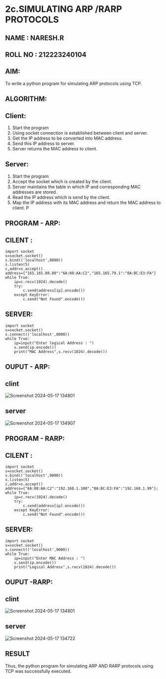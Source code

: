 # 2c.SIMULATING ARP /RARP PROTOCOLS
## NAME : NARESH.R
## ROLL NO : 212223240104
## AIM:
To write a python program for simulating ARP protocols using TCP.
## ALGORITHM:
## Client:
1. Start the program
2. Using socket connection is established between client and server.
3. Get the IP address to be converted into MAC address.
4. Send this IP address to server.
5. Server returns the MAC address to client.
## Server:
1. Start the program
2. Accept the socket which is created by the client.
3. Server maintains the table in which IP and corresponding MAC addresses are
stored.
4. Read the IP address which is send by the client.
5. Map the IP address with its MAC address and return the MAC address to client.
P
## PROGRAM - ARP:

## CILENT :
```
import socket
s=socket.socket()
s.bind(('localhost',8000))
s.listen(5)
c,addr=s.accept()
address={"165.165.80.80":"6A:08:AA:C2","165.165.79.1":"8A:BC:E3:FA"}
while True:
    ip=c.recv(1024).decode()
    try:
        c.send(address[ip].encode())
    except KeyError:
        c.send("Not Found".encode())
```
## SERVER:
```
import socket
s=socket.socket()
s.connect(('localhost',8000))
while True:
    ip=input("Enter logical Address : ")
    s.send(ip.encode())
    print("MAC Address",s.recv(1024).decode())
```
## OUPUT - ARP:
## clint
![Screenshot 2024-05-17 134801](https://github.com/feryjfgkuyfgewjfgew/2c.ARP_RARP_PROTOCOLS/assets/150319377/8e78f744-ce77-444d-b0af-8ae190b3e465)

## server
![Screenshot 2024-05-17 134907](https://github.com/feryjfgkuyfgewjfgew/2c.ARP_RARP_PROTOCOLS/assets/150319377/3763e782-0286-4fee-8d68-4981b8b2b49f)


## PROGRAM - RARP:

## CILENT :
```
import socket
s=socket.socket()
s.bind(('localhost',9000))
s.listen(5)
c,addr=s.accept()
address={"6A:08:AA:C2":"192.168.1.100","8A:BC:E3:FA":"192.168.1.99"};
while True:
    ip=c.recv(1024).decode()
    try:
        c.send(address[ip].encode())
    except KeyError:
        c.send("Not Found".encode())
```
## SERVER:
```
import socket
s=socket.socket()
s.connect(('localhost',9000))
while True:
    ip=input("Enter MAC Address : ")
    s.send(ip.encode())
    print("Logical Address",s.recv(1024).decode())
```
## OUPUT -RARP:

## clint
![Screenshot 2024-05-17 134801](https://github.com/feryjfgkuyfgewjfgew/2c.ARP_RARP_PROTOCOLS/assets/150319377/4f635745-9f54-4335-902b-cc77d2a8e4e4)

## server
![Screenshot 2024-05-17 134722](https://github.com/feryjfgkuyfgewjfgew/2c.ARP_RARP_PROTOCOLS/assets/150319377/c8d1069a-d798-40a4-9495-7030035445d2)



## RESULT
Thus, the python program for simulating ARP AND RARP protocols using TCP was successfully 
executed.
